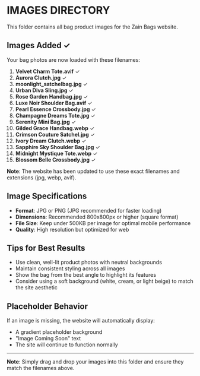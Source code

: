 # IMAGES DIRECTORY

This folder contains all bag product images for the Zain Bags website.

## Images Added ✓

Your bag photos are now loaded with these filenames:

1. **Velvet Charm Tote.avif** ✓
2. **Aurora Clutch.jpg** ✓
3. **moonlight_satchelbag.jpg** ✓
4. **Urban Diva Sling.jpg** ✓
5. **Rose Garden Handbag.jpg** ✓
6. **Luxe Noir Shoulder Bag.avif** ✓
7. **Pearl Essence Crossbody.jpg** ✓
8. **Champagne Dreams Tote.jpg** ✓
9. **Serenity Mini Bag.jpg** ✓
10. **Gilded Grace Handbag.webp** ✓
11. **Crimson Couture Satchel.jpg** ✓
12. **Ivory Dream Clutch.webp** ✓
13. **Sapphire Sky Shoulder Bag.jpg** ✓
14. **Midnight Mystique Tote.webp** ✓
15. **Blossom Belle Crossbody.jpg** ✓

**Note**: The website has been updated to use these exact filenames and extensions (jpg, webp, avif).

## Image Specifications

- **Format**: JPG or PNG (JPG recommended for faster loading)
- **Dimensions**: Recommended 800x800px or higher (square format)
- **File Size**: Keep under 500KB per image for optimal mobile performance
- **Quality**: High resolution but optimized for web

## Tips for Best Results

- Use clean, well-lit product photos with neutral backgrounds
- Maintain consistent styling across all images
- Show the bag from the best angle to highlight its features
- Consider using a soft background (white, cream, or light beige) to match the site aesthetic

## Placeholder Behavior

If an image is missing, the website will automatically display:
- A gradient placeholder background
- "Image Coming Soon" text
- The site will continue to function normally

---

**Note**: Simply drag and drop your images into this folder and ensure they match the filenames above.
